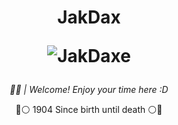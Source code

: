 <h1 align="center">JakDax <p align="center"> <img src="https://komarev.com/ghpvc/?username=JakDaxe" alt="JakDaxe" /> </p> </h1>
<p align="center"><i>👋🏻 | Welcome! Enjoy your time here :D</i></p>
<div align="center">
  <a/>🔴⚪️ 1904 Since birth until death ⚪️🔴</a>
</div>
